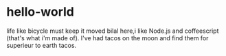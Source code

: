 # hello-world
life like bicycle must keep it moved 
bilal here,i like Node.js and coffeescript (that's what i'm made of).
I've had tacos on the moon and find them for superieur to earth tacos.
